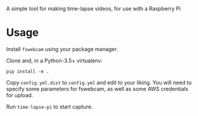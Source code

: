 A simple tool for making time-lapse videos, for use with a Raspberry Pi

# Usage

Install `fswebcam` using your package manager.

Clone and, in a Python-3.5+ virtualenv:

    pip install -e .

Copy `config.yml.dist` to `config.yml` and edit to your liking.  You will need
to specify some parameters for fswebcam, as well as some AWS credentials for
upload.

Run `time-lapse-pi` to start capture.
